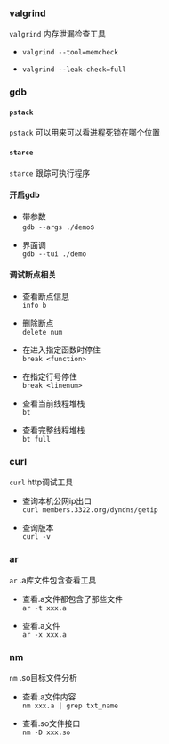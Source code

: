 ### valgrind
`valgrind` 内存泄漏检查工具

* `valgrind --tool=memcheck`

* `valgrind --leak-check=full`

### gdb

#### `pstack` 

`pstack` 可以用来可以看进程死锁在哪个位置

#### `starce` 

`starce` 跟踪可执行程序

#### 开启gdb

* 带参数    
`gdb --args ./demo`s

* 界面调    
`gdb --tui ./demo`

#### 调试断点相关

* 查看断点信息    
`info b`

* 删除断点     
`delete num`

* 在进入指定函数时停住     
`break <function>`

* 在指定行号停住    
`break <linenum>`

* 查看当前线程堆栈     
`bt`

* 查看完整线程堆栈    
`bt full`

### curl

`curl`  http调试工具

* 查询本机公网ip出口    
`curl members.3322.org/dyndns/getip`

* 查询版本    
`curl -v`   

### ar

`ar` .a库文件包含查看工具

* 查看.a文件都包含了那些文件    
`ar -t xxx.a`

* 查看.a文件     
`ar -x xxx.a`

### nm

`nm` .so目标文件分析

* 查看.a文件内容    
`nm xxx.a | grep txt_name`

* 查看.so文件接口   
`nm -D xxx.so`
